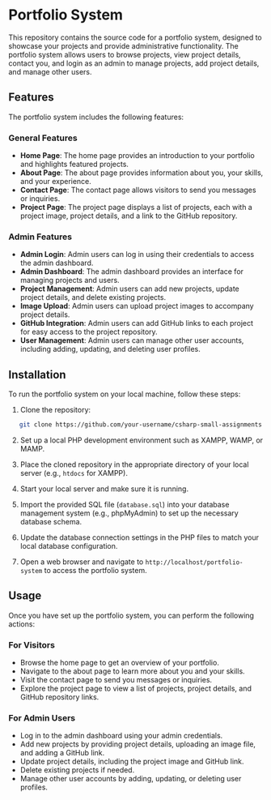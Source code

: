 # Portfolio System

This repository contains the source code for a portfolio system, designed to showcase your projects and provide administrative functionality. The portfolio system allows users to browse projects, view project details, contact you, and login as an admin to manage projects, add project details, and manage other users.

## Features

The portfolio system includes the following features:

### General Features

- **Home Page**: The home page provides an introduction to your portfolio and highlights featured projects.
- **About Page**: The about page provides information about you, your skills, and your experience.
- **Contact Page**: The contact page allows visitors to send you messages or inquiries.
- **Project Page**: The project page displays a list of projects, each with a project image, project details, and a link to the GitHub repository.

### Admin Features

- **Admin Login**: Admin users can log in using their credentials to access the admin dashboard.
- **Admin Dashboard**: The admin dashboard provides an interface for managing projects and users.
- **Project Management**: Admin users can add new projects, update project details, and delete existing projects.
- **Image Upload**: Admin users can upload project images to accompany project details.
- **GitHub Integration**: Admin users can add GitHub links to each project for easy access to the project repository.
- **User Management**: Admin users can manage other user accounts, including adding, updating, and deleting user profiles.

## Installation

To run the portfolio system on your local machine, follow these steps:

1. Clone the repository:
```bash
   git clone https://github.com/your-username/csharp-small-assignments.git
```

2. Set up a local PHP development environment such as XAMPP, WAMP, or MAMP.

3. Place the cloned repository in the appropriate directory of your local server (e.g., `htdocs` for XAMPP).

4. Start your local server and make sure it is running.

5. Import the provided SQL file (`database.sql`) into your database management system (e.g., phpMyAdmin) to set up the necessary database schema.

6. Update the database connection settings in the PHP files to match your local database configuration.

7. Open a web browser and navigate to `http://localhost/portfolio-system` to access the portfolio system.

## Usage

Once you have set up the portfolio system, you can perform the following actions:

### For Visitors

- Browse the home page to get an overview of your portfolio.
- Navigate to the about page to learn more about you and your skills.
- Visit the contact page to send you messages or inquiries.
- Explore the project page to view a list of projects, project details, and GitHub repository links.

### For Admin Users

- Log in to the admin dashboard using your admin credentials.
- Add new projects by providing project details, uploading an image file, and adding a GitHub link.
- Update project details, including the project image and GitHub link.
- Delete existing projects if needed.
- Manage other user accounts by adding, updating, or deleting user profiles.

